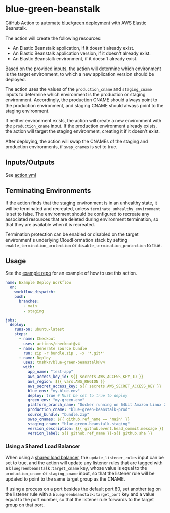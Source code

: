 # blue-green-beanstalk

GitHub Action to automate [blue/green deployment](https://docs.aws.amazon.com/elasticbeanstalk/latest/dg/using-features.CNAMESwap.html) with AWS Elastic Beanstalk.

The action will create the following resources:

- An Elastic Beanstalk application, if it doesn't already exist.
- An Elastic Beanstalk application version, if it doesn't already exist.
- An Elastic Beanstalk environment, if it doesn't already exist.

Based on the provided inputs, the action will determine which environment is the target environment, to which a new application version should be deployed.

The action uses the values of the `production_cname` and `staging_cname` inputs to determine which environment is the production or staging environment. Accordingly, the production CNAME should always point to the production environment, and staging CNAME should always point to the staging environment.

If neither environment exists, the action will create a new environment with the `production_cname` input. If the production environment already exists, the action will target the staging environment, creating it if it doesn't exist.

After deploying, the action will swap the CNAMEs of the staging and production environments, if `swap_cnames` is set to true.

## Inputs/Outputs

See [action.yml](action.yml)

## Terminating Environments

If the action finds that the staging environment is in an unhealthy state, it will be terminated and recreated, unless `terminate_unhealthy_environment` is set to false. The environment should be configured to recreate any associated resources that are deleted during environment termination, so that they are available when it is recreated.

Termination protection can be enabled or disabled on the target environment's underlying CloudFormation stack by setting `enable_termination_protection` or `disable_termination_protection` to true.

## Usage

See the [example repo](https://github.com/tmshkr/blue-green-beanstalk-example) for an example of how to use this action.

```yaml
name: Example Deploy Workflow
  on:
    workflow_dispatch:
    push:
      branches:
        - main
        - staging

jobs:
  deploy:
    runs-on: ubuntu-latest
    steps:
      - name: Checkout
        uses: actions/checkout@v4
      - name: Generate source bundle
        run: zip -r bundle.zip . -x '*.git*'
      - name: Deploy
        uses: tmshkr/blue-green-beanstalk@v4
        with:
          app_name: "test-app"
          aws_access_key_id: ${{ secrets.AWS_ACCESS_KEY_ID }}
          aws_region: ${{ vars.AWS_REGION }}
          aws_secret_access_key: ${{ secrets.AWS_SECRET_ACCESS_KEY }}
          blue_env: "my-blue-env"
          deploy: true # Must be set to true to deploy
          green_env: "my-green-env"
          platform_branch_name: "Docker running on 64bit Amazon Linux 2023"
          production_cname: "blue-green-beanstalk-prod"
          source_bundle: "bundle.zip"
          swap_cnames: ${{ github.ref_name == 'main' }}
          staging_cname: "blue-green-beanstalk-staging"
          version_description: ${{ github.event.head_commit.message }}
          version_label: ${{ github.ref_name }}-${{ github.sha }}
```

### Using a Shared Load Balancer

When using a [shared load balancer](https://docs.aws.amazon.com/elasticbeanstalk/latest/dg/environments-cfg-alb-shared.html), the `update_listener_rules` input can be set to true, and the action will update any listener rules that are tagged with a `bluegreenbeanstalk:target_cname` key, whose value is equal to the `production_cname` or `staging_cname` input, so that the listener rule will be updated to point to the same target group as the CNAME.

If using a process on a port besides the default port 80, set another tag on the listener rule with a `bluegreenbeanstalk:target_port` key and a value equal to the port number, so that the listener rule forwards to the target group on that port.
